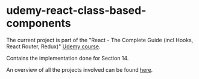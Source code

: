 # udemy-react-class-based-components

The current project is part of the "React - The Complete Guide (incl Hooks, React Router, Redux)" [Udemy course](https://www.udemy.com/course/react-the-complete-guide-incl-redux/).

Contains the implementation done for Section 14.

An overview of all the projects involved can be found [here](https://github.com/mariamihai/udemy-react-overview).
